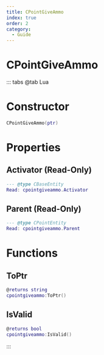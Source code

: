 ```yaml
---
title: CPointGiveAmmo
index: true
order: 2
category:
  - Guide
---
```


# CPointGiveAmmo

::: tabs
@tab Lua
# Constructor
```lua
CPointGiveAmmo(ptr)
```
# Properties
## Activator (Read-Only)
```lua
--- @type CBaseEntity
Read: cpointgiveammo.Activator
```
## Parent (Read-Only)
```lua
--- @type CPointEntity
Read: cpointgiveammo.Parent
```
# Functions
## ToPtr
```lua
@returns string
cpointgiveammo:ToPtr()
```
## IsValid
```lua
@returns bool
cpointgiveammo:IsValid()
```

:::